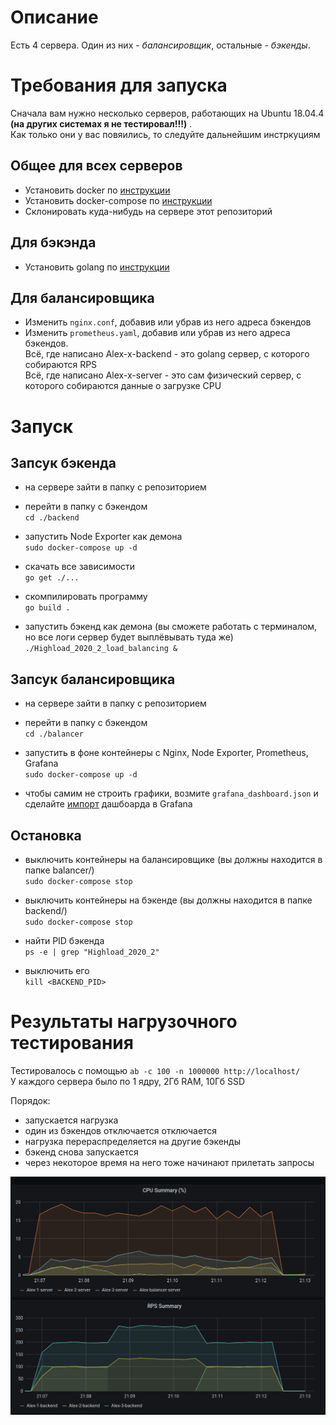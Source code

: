 # Описание
Есть 4 сервера. Один из них - _балансировщик_, остальные - _бэкенды_.  

# Требования для запуска
Сначала вам нужно несколько серверов, работающих на Ubuntu 18.04.4 **(на других системах я не тестировал!!!)** .  
Как только они у вас повяились, то следуйте дальнейшим инстркуциям

## Общее для всех серверов
- Установить docker по [инструкции](https://docs.docker.com/engine/install/ubuntu/)
- Установить docker-compose по [инструкции](https://docs.docker.com/compose/install/)
- Склонировать куда-нибудь на сервере этот репозиторий

## Для бэкэнда
- Установить golang по [инструкции](https://golang.org/doc/install)

## Для балансировщика
- Изменить `nginx.conf`, добавив или убрав из него адреса бэкендов
- Изменить `prometheus.yaml`, добавив или убрав из него адреса бэкендов.  
Всё, где написано Alex-x-backend - это golang сервер, с которого собираются RPS  
Всё, где написано Alex-x-server - это сам физический сервер, с которого собираются данные о загрузке CPU  

# Запуск

## Запсук бэкенда
- на сервере зайти в папку с репозиторием

- перейти в папку с бэкендом  
`cd ./backend`

- запустить Node Exporter как демона  
`sudo docker-compose up -d` 

- скачать все зависимости  
`go get ./...`

- скомпилировать программу  
`go build .`

- запустить бэкенд как демона (вы сможете работать с терминалом,  
 но все логи сервер будет выплёвывать туда же)  
 `./Highload_2020_2_load_balancing &`

## Запсук балансировщика
- на сервере зайти в папку с репозиторием

- перейти в папку с бэкендом  
`cd ./balancer`

- запустить в фоне контейнеры с Nginx, Node Exporter, Prometheus, Grafana  
`sudo docker-compose up -d`

- чтобы самим не строить графики, возмите `grafana_dashboard.json` и сделайте [импорт](https://grafana.com/docs/grafana/latest/dashboards/export-import/) дашбоарда в Grafana

## Остановка
- выключить контейнеры на балансировщике (вы должны находится в папке balancer/)  
`sudo docker-compose stop`

- выключить контейнеры на бэкенде (вы должны находится в папке backend/)  
`sudo docker-compose stop`

- найти PID бэкенда  
`ps -e | grep "Highload_2020_2"`

- выключить его  
`kill <BACKEND_PID>`


# Результаты нагрузочного тестирования
Тестировалось с помощью `ab -c 100 -n 1000000 http://localhost/`  
У каждого сервера было по 1 ядру, 2Гб RAM, 10Гб SSD

Порядок:  
- запускается нагрузка
- один из бэкендов отключается отключается
- нагрузка перераспределяется на другие бэкенды
- бэкенд снова запускается
- через некоторое время на него тоже начинают прилетать запросы

![Metrics](readme_images/metrics.png) 
